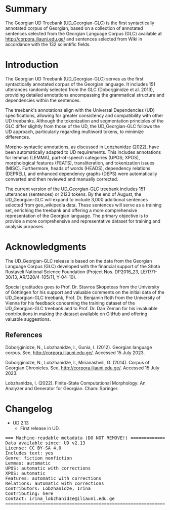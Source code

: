 # Summary

The Georgian UD Treebank (UD_Georgian-GLC) is the first syntactically annotated corpus of Georgian, based on a collection of annotated sentences selected from the Georgian Language Corpus (GLC) available at http://corpora.iliauni.edu.ge/ and sentences selected from Wiki in accordance with the 132 scientific fields. 

# Introduction

The Georgian UD Treebank (UD_Georgian-GLC) serves as the first syntactically annotated corpus of the Georgian language. It includes 151 utterances randomly selected from the GLC (Doborjginidze et al. 2013), providing detailed annotations encompassing the grammatical structure and dependencies within the sentences.

The treebank's annotations align with the Universal Dependencies (UD) specifications, allowing for greater consistency and compatibility with other UD treebanks. Although the tokenization and segmentation principles of the GLC differ slightly from those of the UD, the UD_Georgian-GLC follows the UD approach, particularly regarding multiword tokens, to minimize differences.

Morpho-syntactic annotations, as discussed in Lobzhanidze (2022), have been automatically adapted to UD requirements. This includes annotations for lemmas (LEMMA), part-of-speech categories (UPOS; XPOS), morphological features (FEATS), transliteration, and tokenization issues (MISC). Furthermore, heads of words (HEADS), dependency relations (DEPREL), and enhanced dependency graphs (DEPS) were automatically converted and then reviewed and manually corrected.

The current version of the UD_Georgian-GLC treebank includes 151 utterances (sentences) or 2123 tokens. By the end of August, the UD_Georgian-GLC will expand to include 3,000 additional sentences selected from geo_wikipedia data. These sentences will serve as a training set, enriching the treebank and offering a more comprehensive representation of the Georgian language. The primary objective is to provide a more comprehensive and representative dataset for training and analysis purposes.

# Acknowledgments

The UD_Georgian-GLC release is based on the data from the Georgian Language Corpus (GLC) developed with the financial support of the Shota Rustaveli National Science Foundation (Project Nos. DP2016_23, LE/17/1-30/13, AR/320/4-105/11, Y-04-10). 

Special gratitudes goes to Prof. Dr. Stavros Skopeteas from the University of Göttingen for his support and valuable comments on the initial data of the UD_Georgian-GLC treebank, Prof. Dr. Benjamin Roth from the University of Vienna for his feedback concerning the training dataset of the UD_Georgian-GLC treebank and to Prof. Dr. Dan Zeman for his invaluable contributions in making the dataset available on GitHub and offering valuable suggestions.

## References
Doborjginidze, N., Lobzhanidze, I., Gunia, I. (2012). Georgian language corpus. See, http://corpora.iliauni.edu.ge/. Accessed 15 July 2023. 

Doborjginidze, N., Lobzhanidze, I., Mirianashvili, G. (2014). Corpus of Georgian Chronicles. See, http://corpora.iliauni.edu.ge/. Accessed 15 July 2023. 

Lobzhanidze, I. (2022). Finite-State Computational Morphology: An Analyzer and Generator for Georgian. Cham: Springer.

# Changelog

* UD 2.13
  * First release in UD.

<pre>
=== Machine-readable metadata (DO NOT REMOVE!) ================================
Data available since: UD v2.13
License: CC BY-SA 4.0
Includes text: yes
Genre: fiction nonfiction
Lemmas: automatic
UPOS: automatic with corrections
XPOS: automatic 
Features: automatic with corrections
Relations: automatic with corrections
Contributors: Lobzhanidze, Irina
Contributing: here
Contact: irina_lobzhanidze@iliauni.edu.ge
===============================================================================
</pre>

